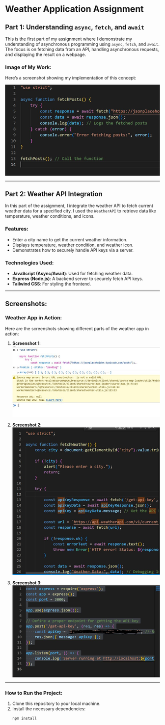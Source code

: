 # Weather Application Assignment

## Part 1: Understanding `async`, `fetch`, and `await`

This is the first part of my assignment where I demonstrate my understanding of asynchronous programming using `async`, `fetch`, and `await`. The focus is on fetching data from an API, handling asynchronous requests, and displaying the result on a webpage.

### Image of My Work:
Here’s a screenshot showing my implementation of this concept:

![Async Concept Screenshot](assets/cap1.JPG)

---

## Part 2: Weather API Integration

In this part of the assignment, I integrate the weather API to fetch current weather data for a specified city. I used the `WeatherAPI` to retrieve data like temperature, weather conditions, and icons.

### Features:
- Enter a city name to get the current weather information.
- Displays temperature, weather condition, and weather icon.
- Demonstrates how to securely handle API keys via a server.

### Technologies Used:
- **JavaScript (Async/Await)**: Used for fetching weather data.
- **Express (Node.js)**: A backend server to securely fetch API keys.
- **Tailwind CSS**: For styling the frontend.

---

## Screenshots:

### Weather App in Action:
Here are the screenshots showing different parts of the weather app in action:

1. **Screenshot 1**:  
   ![Weather App Screenshot 1](assets/cap2.JPG)

2. **Screenshot 2**:  
   ![Weather App Screenshot 2](assets/cap3.JPG)

3. **Screenshot 3**:  
   ![Weather App Screenshot 3](assets/cap4.JPG)

---

### How to Run the Project:
1. Clone this repository to your local machine.
2. Install the necessary dependencies:
   ```bash
   npm install
